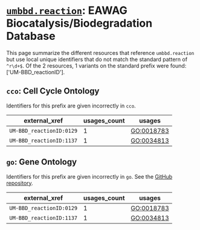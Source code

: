 # [`umbbd.reaction`](https://bioregistry.io/umbbd.reaction): EAWAG Biocatalysis/Biodegradation Database

This page summarize the different resources that reference `umbbd.reaction`
but use local unique identifiers that do not match the standard pattern of
`^r\d+$`. Of the 2 resources,
1 variants on the standard prefix were found: ['UM-BBD_reactionID'].

## `cco`: Cell Cycle Ontology

Identifiers for this prefix are given incorrectly in `cco`.

| external_xref            |   usages_count | usages                                          |
|--------------------------|----------------|-------------------------------------------------|
| `UM-BBD_reactionID:0129` |              1 | [GO:0018783](https://bioregistry.io/GO:0018783) |
| `UM-BBD_reactionID:1137` |              1 | [GO:0034813](https://bioregistry.io/GO:0034813) |

## `go`: Gene Ontology

Identifiers for this prefix are given incorrectly in `go`. See the [GitHub repository](https://github.com/geneontology/go-ontology).

| external_xref            |   usages_count | usages                                          |
|--------------------------|----------------|-------------------------------------------------|
| `UM-BBD_reactionID:0129` |              1 | [GO:0018783](https://bioregistry.io/GO:0018783) |
| `UM-BBD_reactionID:1137` |              1 | [GO:0034813](https://bioregistry.io/GO:0034813) |

